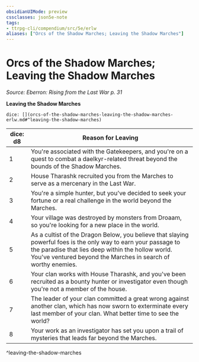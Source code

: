 ```yaml
---
obsidianUIMode: preview
cssclasses: json5e-note
tags:
- ttrpg-cli/compendium/src/5e/erlw
aliases: ["Orcs of the Shadow Marches; Leaving the Shadow Marches"]
---
```

# Orcs of the Shadow Marches; Leaving the Shadow Marches
*Source: Eberron: Rising from the Last War p. 31* 

**Leaving the Shadow Marches**

`dice: [](orcs-of-the-shadow-marches-leaving-the-shadow-marches-erlw.md#^leaving-the-shadow-marches)`

| dice: d8 | Reason for Leaving |
|----------|--------------------|
| 1 | You're associated with the Gatekeepers, and you're on a quest to combat a daelkyr-related threat beyond the bounds of the Shadow Marches. |
| 2 | House Tharashk recruited you from the Marches to serve as a mercenary in the Last War. |
| 3 | You're a simple hunter, but you've decided to seek your fortune or a real challenge in the world beyond the Marches. |
| 4 | Your village was destroyed by monsters from Droaam, so you're looking for a new place in the world. |
| 5 | As a cultist of the Dragon Below, you believe that slaying powerful foes is the only way to earn your passage to the paradise that lies deep within the hollow world. You've ventured beyond the Marches in search of worthy enemies. |
| 6 | Your clan works with House Tharashk, and you've been recruited as a bounty hunter or investigator even though you're not a member of the house. |
| 7 | The leader of your clan committed a great wrong against another clan, which has now sworn to exterminate every last member of your clan. What better time to see the world? |
| 8 | Your work as an investigator has set you upon a trail of mysteries that leads far beyond the Marches. |
^leaving-the-shadow-marches
